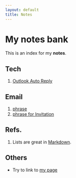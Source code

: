 ```yaml
---
layout: default
title: Notes
---
```


# My notes bank

This is an index for my **notes**. 

## Tech
1. [Outlook Auto Reply](OutlookAutoReply.md) 

## Email
1. [phrase](email_phrasebank.md)
2. [phrase for Invitation](email_phrasebank_Invitations.md)

## Refs.
1. Lists are great in [Markdown](https://daringfireball.net/projects/markdown/).

## Others
* Try to link to [my page](https://waiwong.github.io/index.html)